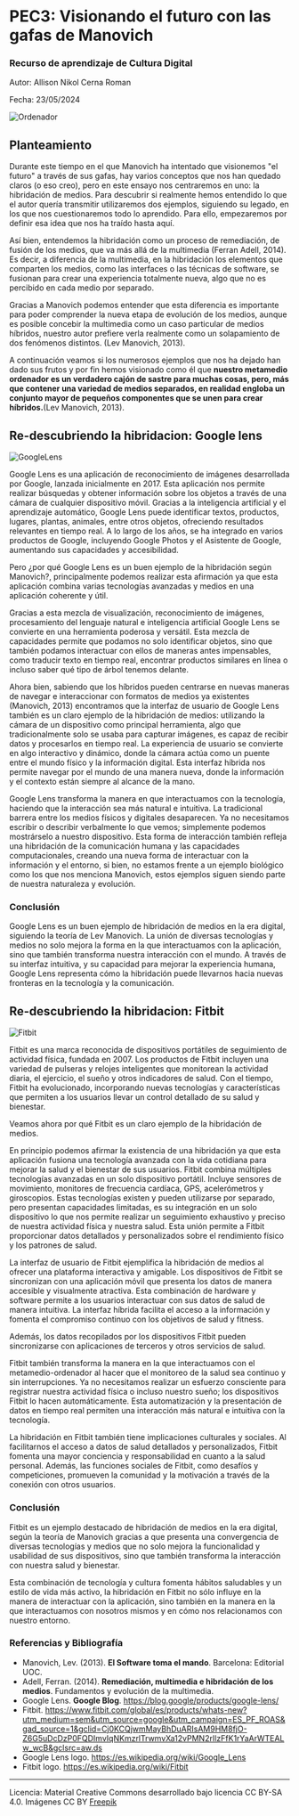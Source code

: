 # PEC3: Visionando el futuro con las gafas de Manovich
### Recurso de aprendizaje de Cultura Digital

Autor: Allison Nikol Cerna Roman


Fecha: 23/05/2024

![Ordenador](https://img.freepik.com/foto-gratis/composicion-concepto-redes-sociales_23-2150169144.jpg?t=st=1716456740~exp=1716460340~hmac=68eece43e157c47c24cc4bb55f48e19c37e55c5eb4952595920fbd410a1931a9&w=826)


## Planteamiento

Durante este tiempo en el que Manovich ha intentado que visionemos "el futuro" a través de sus gafas, hay varios conceptos que nos han quedado claros (o eso creo), pero en este ensayo nos centraremos en uno: la hibridación de medios. Para descubrir si realmente hemos entendido lo que el autor quería transmitir utilizaremos dos ejemplos, siguiendo su legado, en los que nos cuestionaremos todo lo aprendido. Para ello, empezaremos por definir esa idea que nos ha traído hasta aquí. 

Así bien, entendemos la hibridación como un proceso de remediación, de fusión de los medios, que va más allá de la multimedia (Ferran Adell, 2014). Es decir, a diferencia de la multimedia, en la hibridación los elementos que comparten los medios, como las interfaces o las técnicas de software, se fusionan para crear una experiencia totalmente nueva, algo que no es percibido en cada medio por separado.

Gracias a Manovich podemos entender que esta diferencia es importante para poder comprender la nueva etapa de evolución de los medios, aunque es posible concebir la multimedia como un caso particular de medios híbridos, nuestro autor prefiere verla realmente como un solapamiento de dos fenómenos distintos. (Lev Manovich, 2013).

 
A continuación veamos si los numerosos ejemplos que nos ha dejado han dado sus frutos y por fin hemos visionado como él que **nuestro metamedio ordenador es un verdadero cajón de sastre para muchas cosas, pero, más que contener una variedad de medios separados, en realidad engloba un conjunto mayor de pequeños componentes que se unen para crear híbridos.**(Lev Manovich, 2013).


## Re-descubriendo la hibridacion: Google lens
![GoogleLens](https://upload.wikimedia.org/wikipedia/commons/d/d7/Logo_of_Google_Lens.svg)




Google Lens es una aplicación de reconocimiento de imágenes desarrollada por Google, lanzada inicialmente en 2017. Esta aplicación nos permite realizar búsquedas y obtener información sobre los objetos a través de una cámara de cualquier dispositivo móvil. Gracias a la inteligencia artificial y el aprendizaje automático, Google Lens puede identificar textos, productos, lugares, plantas, animales, entre otros objetos, ofreciendo resultados relevantes en tiempo real. A lo largo de los años, se ha integrado en varios productos de Google, incluyendo Google Photos y el Asistente de Google, aumentando sus capacidades y accesibilidad. 

Pero ¿por qué Google Lens es un buen ejemplo de la hibridación según Manovich?, principalmente podemos realizar esta afirmación ya que esta aplicación combina varias tecnologías avanzadas y medios en una aplicación coherente y útil. 

Gracias a esta mezcla de visualización, reconocimiento de imágenes, procesamiento del lenguaje natural e inteligencia artificial Google Lens se convierte en una herramienta poderosa y versátil. Esta mezcla de capacidades permite que podamos no solo identificar objetos, sino que también podamos interactuar con ellos de maneras antes impensables, como traducir texto en tiempo real, encontrar productos similares en línea o incluso saber qué tipo de árbol tenemos delante. 

Ahora bien, sabiendo que los híbridos pueden centrarse en nuevas maneras de navegar e interaccionar con formatos de medios ya existentes (Manovich, 2013) encontramos que la interfaz de usuario de Google Lens también es un claro ejemplo de la hibridación de medios: utilizando la cámara de un dispositivo como principal herramienta, algo que tradicionalmente solo se usaba para capturar imágenes, es capaz de recibir datos y procesarlos en tiempo real. La experiencia de usuario se convierte en algo interactivo y dinámico, donde la cámara actúa como un puente entre el mundo físico y la información digital. Esta interfaz híbrida nos permite navegar por el mundo de una manera nueva, donde la información y el contexto están siempre al alcance de la mano. 

Google Lens transforma la manera en que interactuamos con la tecnología, haciendo que la interacción sea más natural e intuitiva. La tradicional barrera entre los medios físicos y digitales desaparecen. Ya no necesitamos escribir o describir verbalmente lo que vemos; simplemente podemos mostrárselo a nuestro dispositivo. Esta forma de interacción también refleja una hibridación de la comunicación humana y las capacidades computacionales, creando una nueva forma de interactuar con la información y el entorno, si bien, no estamos frente a un ejemplo biológico como los que nos menciona Manovich, estos ejemplos siguen siendo parte de nuestra naturaleza y evolución.  

### Conclusión 

Google Lens es un buen ejemplo de hibridación de medios en la era digital, siguiendo la teoría de Lev Manovich. La unión de diversas tecnologías y medios no solo mejora la forma en la que interactuamos con la aplicación, sino que también transforma nuestra interacción con el mundo. A través de su interfaz intuitiva, y su capacidad para mejorar la experiencia humana, Google Lens representa cómo la hibridación puede llevarnos hacia nuevas fronteras en la tecnología y la comunicación. 






## Re-descubriendo la hibridacion: Fitbit

![Fitbit](https://upload.wikimedia.org/wikipedia/commons/a/a3/Fitbit_logo16.svg)




Fitbit es una marca reconocida de dispositivos portátiles de seguimiento de actividad física, fundada en 2007. Los productos de Fitbit incluyen una variedad de pulseras y relojes inteligentes que monitorean la actividad diaria, el ejercicio, el sueño y otros indicadores de salud. Con el tiempo, Fitbit ha evolucionado, incorporando nuevas tecnologías y características que permiten a los usuarios llevar un control detallado de su salud y bienestar. 

Veamos ahora por qué Fitbit es un claro ejemplo de la hibridación de medios.  

En principio podemos afirmar la existencia de una hibridación ya que esta aplicación fusiona una tecnología avanzada con la vida cotidiana para mejorar la salud y el bienestar de sus usuarios. Fitbit combina múltiples tecnologías avanzadas en un solo dispositivo portátil. Incluye sensores de movimiento, monitores de frecuencia cardíaca, GPS, acelerómetros y giroscopios. Estas tecnologías existen y pueden utilizarse por separado, pero presentan capacidades limitadas, es su integración en un solo dispositivo lo que nos permite realizar un seguimiento exhaustivo y preciso de nuestra actividad física y nuestra salud. Esta unión permite a Fitbit proporcionar datos detallados y personalizados sobre el rendimiento físico y los patrones de salud. 

La interfaz de usuario de Fitbit ejemplifica la hibridación de medios al ofrecer una plataforma interactiva y amigable. Los dispositivos de Fitbit se sincronizan con una aplicación móvil que presenta los datos de manera accesible y visualmente atractiva. Esta combinación de hardware y software permite a los usuarios interactuar con sus datos de salud de manera intuitiva. La interfaz híbrida facilita el acceso a la información y fomenta el compromiso continuo con los objetivos de salud y fitness. 

Además, los datos recopilados por los dispositivos Fitbit pueden sincronizarse con aplicaciones de terceros y otros servicios de salud.  

Fitbit también transforma la manera en la que interactuamos con el metamedio-ordenador al hacer que el monitoreo de la salud sea continuo y sin interrupciones. Ya no necesitamos realizar un esfuerzo consciente para registrar nuestra actividad física o incluso nuestro sueño; los dispositivos Fitbit lo hacen automáticamente. Esta automatización y la presentación de datos en tiempo real permiten una interacción más natural e intuitiva con la tecnología. 

La hibridación en Fitbit también tiene implicaciones culturales y sociales. Al facilitarnos el acceso a datos de salud detallados y personalizados, Fitbit fomenta una mayor conciencia y responsabilidad en cuanto a la salud personal. Además, las funciones sociales de Fitbit, como desafíos y competiciones, promueven la comunidad y la motivación a través de la conexión con otros usuarios. 

### Conclusión 

Fitbit es un ejemplo destacado de hibridación de medios en la era digital, según la teoría de Manovich gracias a que presenta una convergencia de diversas tecnologías y medios que no solo mejora la funcionalidad y usabilidad de sus dispositivos, sino que también transforma la interacción con nuestra salud y bienestar.  

Esta combinación de tecnología y cultura fomenta hábitos saludables y un estilo de vida más activo, la hibridación en Fitbit no sólo influye en la manera de interactuar con la aplicación, sino también en la manera en la que interactuamos con nosotros mismos y en cómo nos relacionamos con nuestro entorno. 


### Referencias y Bibliografía

* Manovich, Lev. (2013). **El Software toma el mando**. Barcelona: Editorial UOC.
* Adell, Ferran. (2014). **Remediación, multimedia e hibridación de los medios**. Fundamentos y evolución de la multimedia.
* Google Lens. **Google Blog**. https://blog.google/products/google-lens/
* Fitbit. https://www.fitbit.com/global/es/products/whats-new?utm_medium=sem&utm_source=google&utm_campaign=ES_PF_ROAS&gad_source=1&gclid=Cj0KCQjwmMayBhDuARIsAM9HM8fjO-Z6G5uDcDzP0FQDImvIqNKmzrlTrwmvXa12vPMN2rIlzFfK1rYaArWTEALw_wcB&gclsrc=aw.ds
* Google Lens logo. https://es.wikipedia.org/wiki/Google_Lens
* Fitbit logo. https://es.wikipedia.org/wiki/Fitbit
  


----

Licencia: Material Creative Commons desarrollado bajo licencia CC BY-SA 4.0. Imágenes CC BY [Freepik](https://www.freepik.es/) 
